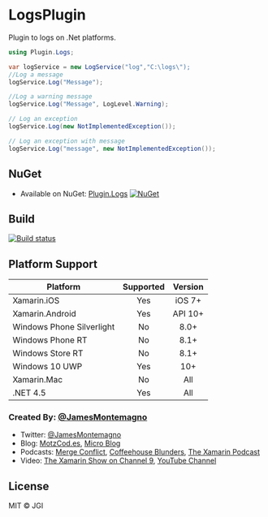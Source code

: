 # LogsPlugin
Plugin to logs on .Net platforms.  
```cs
using Plugin.Logs;

var logService = new LogService("log","C:\logs\");
//Log a message 
logService.Log("Message");

//Log a warning message 
logService.Log("Message", LogLevel.Warning);

// Log an exception
logService.Log(new NotImplementedException());

// Log an exception with message
logService.Log("message", new NotImplementedException());

```

## NuGet
* Available on NuGet: [Plugin.Logs](http://www.nuget.org/packages/Plugin.Logs) [![NuGet](https://img.shields.io/nuget/v/Plugin.Logs.svg?label=NuGet)](https://www.nuget.org/packages/Plugin.Logs/)

## Build
[![Build status](https://ci.appveyor.com/api/projects/status/6b5nojsd4ex6gk70?svg=true)](https://ci.appveyor.com/project/jgiacomini/logsplugin)

## Platform Support
|Platform|Supported|Version|
| ------------------- | :-----------: | :------------------: |
|Xamarin.iOS|Yes|iOS 7+|
|Xamarin.Android|Yes|API 10+|
|Windows Phone Silverlight|No|8.0+|
|Windows Phone RT|No|8.1+|
|Windows Store RT|No|8.1+|
|Windows 10 UWP|Yes|10+|
|Xamarin.Mac|No|All|
|.NET 4.5|Yes|All|

### Created By: [@JamesMontemagno](http://twitter.com/jamesmontemagno)
* Twitter: [@JamesMontemagno](http://twitter.com/jamesmontemagno)
* Blog: [MotzCod.es](http://motzcod.es), [Micro Blog](http://motz.micro.blog)
* Podcasts: [Merge Conflict](http://mergeconflict.fm), [Coffeehouse Blunders](http://blunders.fm), [The Xamarin Podcast](http://xamarinpodcast.com)
* Video: [The Xamarin Show on Channel 9](http://xamarinshow.com), [YouTube Channel](https://www.youtube.com/jamesmontemagno) 

## License
MIT © JGI
